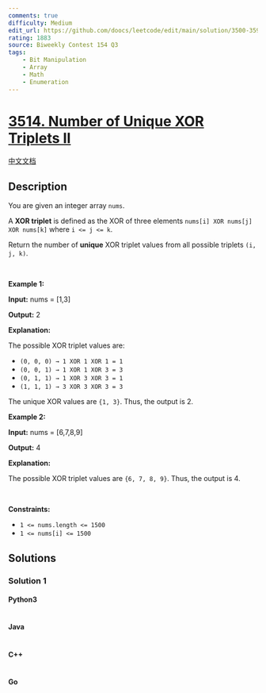 ```yaml
---
comments: true
difficulty: Medium
edit_url: https://github.com/doocs/leetcode/edit/main/solution/3500-3599/3514.Number%20of%20Unique%20XOR%20Triplets%20II/README_EN.md
rating: 1883
source: Biweekly Contest 154 Q3
tags:
    - Bit Manipulation
    - Array
    - Math
    - Enumeration
---
```


<!-- problem:start -->

# [3514. Number of Unique XOR Triplets II](https://leetcode.com/problems/number-of-unique-xor-triplets-ii)

[中文文档](/solution/3500-3599/3514.Number%20of%20Unique%20XOR%20Triplets%20II/README.md)

## Description

<!-- description:start -->

<p data-end="261" data-start="147">You are given an integer array <code>nums</code>.</p>

<p>A <strong>XOR triplet</strong> is defined as the XOR of three elements <code>nums[i] XOR nums[j] XOR nums[k]</code> where <code>i &lt;= j &lt;= k</code>.</p>

<p>Return the number of <strong>unique</strong> XOR triplet values from all possible triplets <code>(i, j, k)</code>.</p>

<p>&nbsp;</p>
<p><strong class="example">Example 1:</strong></p>

<div class="example-block">
<p><strong>Input:</strong> <span class="example-io">nums = [1,3]</span></p>

<p><strong>Output:</strong> <span class="example-io">2</span></p>

<p><strong>Explanation:</strong></p>

<p data-end="158" data-start="101">The possible XOR triplet values are:</p>

<ul data-end="280" data-start="159">
	<li data-end="188" data-start="159"><code>(0, 0, 0) &rarr; 1 XOR 1 XOR 1 = 1</code></li>
	<li data-end="218" data-start="189"><code>(0, 0, 1) &rarr; 1 XOR 1 XOR 3 = 3</code></li>
	<li data-end="248" data-start="219"><code>(0, 1, 1) &rarr; 1 XOR 3 XOR 3 = 1</code></li>
	<li data-end="280" data-start="249"><code>(1, 1, 1) &rarr; 3 XOR 3 XOR 3 = 3</code></li>
</ul>

<p data-end="343" data-start="282">The unique XOR values are <code data-end="316" data-start="308">{1, 3}</code>. Thus, the output is 2.</p>
</div>

<p><strong class="example">Example 2:</strong></p>

<div class="example-block">
<p><strong>Input:</strong> <span class="example-io">nums = [6,7,8,9]</span></p>

<p><strong>Output:</strong> <span class="example-io">4</span></p>

<p><strong>Explanation:</strong></p>

<p>The possible XOR triplet values are <code data-end="275" data-start="267">{6, 7, 8, 9}</code>. Thus, the output is 4.</p>
</div>

<p>&nbsp;</p>
<p><strong>Constraints:</strong></p>

<ul>
	<li><code>1 &lt;= nums.length &lt;= 1500</code></li>
	<li><code>1 &lt;= nums[i] &lt;= 1500</code></li>
</ul>

<!-- description:end -->

## Solutions

<!-- solution:start -->

### Solution 1

<!-- tabs:start -->

#### Python3

```python

```

#### Java

```java

```

#### C++

```cpp

```

#### Go

```go

```

<!-- tabs:end -->

<!-- solution:end -->

<!-- problem:end -->
